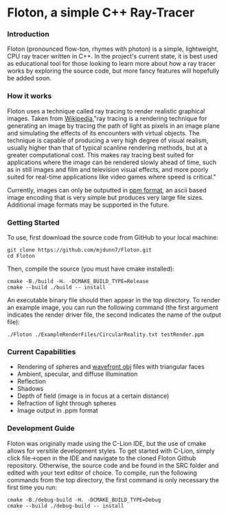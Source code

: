 # Floton, a simple C++ Ray-Tracer

### Introduction

Floton (pronounced flow-ton, rhymes with photon) is a simple, lightweight, CPU ray tracer written in C++. In the project's current state, it is best used as educational tool for those looking to learn more about how a ray tracer works by exploring the source code, but more fancy features will hopefully be added soon.

### How it works
Floton uses a technique called ray tracing to render realistic graphical images. Taken from [Wikipedia](https://en.wikipedia.org/wiki/Ray_tracing_(graphics)),"ray tracing is a rendering technique for generating an image by tracing the path of light as pixels in an image plane and simulating the effects of its encounters with virtual objects. The technique is capable of producing a very high degree of visual realism, usually higher than that of typical scanline rendering methods, but at a greater computational cost. This makes ray tracing best suited for applications where the image can be rendered slowly ahead of time, such as in still images and film and television visual effects, and more poorly suited for real-time applications like video games where speed is critical."

Currently, images can only be outputted in [ppm format](https://en.wikipedia.org/wiki/Netpbm_format), an ascii based image encoding that is very simple but produces very large file sizes. Additional image formats may be supported in the future.

### Getting Started
To use, first download the source code from GitHub to your local machine:
```
git clone https://github.com/mjdunn7/Floton.git
cd Floton
```
  
Then, compile the source (you must have cmake installed):
```
cmake -B./build -H. -DCMAKE_BUILD_TYPE=Release
cmake --build ./build -- install
```
  
An executable binary file should then appear in the top directory. To render an example image, you can run the following command (the first argument indicates the render driver file, the second indicates the name of the output file):
```
./Floton ./ExampleRenderFiles/CircularReality.txt testRender.ppm
```

### Current Capabilities
  * Rendering of spheres and [wavefront obj](https://en.wikipedia.org/wiki/Wavefront_.obj_file) files with triangular faces 
  * Ambient, specular, and diffuse illumination
  * Reflection
  * Shadows
  * Depth of field (image is in focus at a certain distance)
  * Refraction of light through spheres
  * Image output in .ppm format
  
### Development Guide
Floton was originally made using the C-Lion IDE, but the use of cmake allows for versitile development styles. To get started with C-Lion, simply click file->open in the IDE and navigate to the cloned Floton Github repository. Otherwise, the source code and be found in the SRC folder and edited with your text editor of choice. To compile, run the following commands from the top directory, the first command is only necessary the first time you run:
```
cmake -B./debug-build -H. -DCMAKE_BUILD_TYPE=Debug
cmake --build ./debug-build -- install
```


  


